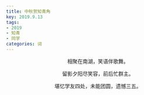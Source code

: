 ```yaml
---
title: 中秋贺知青角
key: 2019.9.13
tags: 
- 2019
- 知青
- 同学
categories: 词
---
```


<p align="center">相聚在南湖，笑语伴歌舞。
</p>
<p align="center">留影夕阳尽笑容，前后忙群主。
</p>
<p align="center">堪忆学友四处，未能团圆，遗憾三五。
</p>
